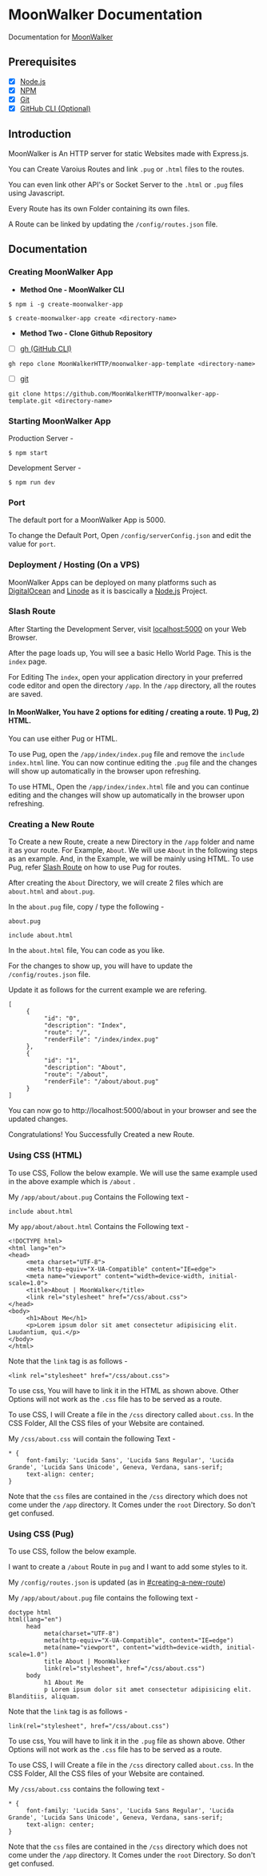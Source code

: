 # MoonWalker Documentation
Documentation for [MoonWalker](https://github.com/MoonWalkerHTTP)

## Prerequisites

- [x] [Node.js](https://nodejs.org)
- [x] [NPM](https://npmjs.org)
- [x] [Git](https://git-scm.com)
- [x] [GitHub CLI (Optional)](https://cli.github.com)

## Introduction 
MoonWalker is An HTTP server for static Websites made with Express.js. <br>

You can Create Varoius Routes and link `.pug` or `.html` files to the routes. <br> 

You can even link other API's or Socket Server to the `.html` or `.pug` files using Javascript. <br>

Every Route has its own Folder containing its own files. <br>

A Route can be linked by updating the `/config/routes.json` file. <br>

## Documentation

### Creating MoonWalker App

- **Method One - MoonWalker CLI**

```
$ npm i -g create-moonwalker-app

$ create-moonwalker-app create <directory-name>
```

- **Method Two - Clone Github Repository**

- [ ] [gh (GitHub CLI)](https://cli.github.com)

```
gh repo clone MoonWalkerHTTP/moonwalker-app-template <directory-name>
```

- [ ] [git](https://git-scm.com/)

```
git clone https://github.com/MoonWalkerHTTP/moonwalker-app-template.git <directory-name>
```

### Starting MoonWalker App

Production Server - 
```
$ npm start
```

Development Server - 
```
$ npm run dev
```

### Port

The default port for a MoonWalker App is 5000. <br>

To change the Default Port, Open `/config/serverConfig.json` and edit the value for `port`.

### Deployment / Hosting (On a VPS)

MoonWalker Apps can be deployed on many platforms such as [DigitalOcean](https://www.digitalocean.com/) and [Linode](https://www.linode.com/) as it is bascically a [Node.js](https://nodejs.org) Project.

### Slash Route

After Starting the Development Server, visit [localhost:5000](http://localhost:5000) on your Web Browser.

After the page loads up, You will see a basic Hello World Page. This is the `index` page. 

For Editing The `index`, open your application directory in your preferred code editor and open the directory `/app`. In the `/app` directory, all the routes are saved. 

#### In MoonWalker, You have 2 options for editing / creating a route. 1) Pug, 2) HTML.
You can use either Pug or HTML. 

To use Pug, open the `/app/index/index.pug` file and remove the `include index.html` line. You can now continue editing the `.pug` file and the changes will show up automatically in the browser upon refreshing. 

To use HTML, Open the `/app/index/index.html` file and you can continue editing and the changes will show up automatically in the browser upon refreshing. 

### Creating a New Route

To Create a new Route, create a new Directory in the `/app` folder and name it as your route. For Example, `About`. We will use `About` in the following steps as an example. And, in the Example, we will be mainly using HTML. To use Pug, refer [Slash Route](#slash-route) on how to use Pug for routes.

After creating the `About` Directory, we will create 2 files which are `about.html` and `about.pug`. 

In the `about.pug` file, copy / type the following - 
```
about.pug

include about.html
```

In the `about.html` file, You can code as you like. 

For the changes to show up, you will have to update the `/config/routes.json` file. 

Update it as follows for the current example we are refering. 
```
[
     {
          "id": "0",
          "description": "Index", 
          "route": "/",
          "renderFile": "/index/index.pug"
     }, 
     {
          "id": "1", 
          "description": "About", 
          "route": "/about", 
          "renderFile": "/about/about.pug"
     }
]
```

You can now go to http://localhost:5000/about in your browser and see the updated changes.

Congratulations! You Successfully Created a new Route.

### Using CSS (HTML)

To use CSS, Follow the below example. We will use the same example used in the above example which is `/about` .

My `/app/about/about.pug` Contains the Following text - 
```
include about.html
```

My `app/about/about.html` Contains the Following text - 
```
<!DOCTYPE html>
<html lang="en">
<head>
     <meta charset="UTF-8">
     <meta http-equiv="X-UA-Compatible" content="IE=edge">
     <meta name="viewport" content="width=device-width, initial-scale=1.0">
     <title>About | MoonWalker</title>
     <link rel="stylesheet" href="/css/about.css">
</head>
<body>
     <h1>About Me</h1>
     <p>Lorem ipsum dolor sit amet consectetur adipisicing elit. Laudantium, qui.</p>
</body>
</html>
```

Note that the `link` tag is as follows - 
```
<link rel="stylesheet" href="/css/about.css">
```
To use css, You will have to link it in the HTML as shown above. Other Options will not work as the `.css` file has to be served as a route.  

To use CSS, I will Create a file in the `/css` directory called `about.css`. In the CSS Folder, All the CSS files of your Website are contained. 

My `/css/about.css` will contain the following Text - 
```
* {
     font-family: 'Lucida Sans', 'Lucida Sans Regular', 'Lucida Grande', 'Lucida Sans Unicode', Geneva, Verdana, sans-serif;
     text-align: center;
}
```

Note that the `css` files are contained in the `/css` directory which does not come under the `/app` directory. It Comes under the `root` Directory. So don't get confused.

### Using CSS (Pug)

To use CSS, follow the below example.

I want to create a `/about` Route in `pug` and I want to add some styles to it. 

My `/config/routes.json` is updated (as in [#creating-a-new-route](#creating-a-new-route))

My `/app/about/about.pug` file contains the following text - 
```
doctype html
html(lang="en")
     head
          meta(charset="UTF-8")
          meta(http-equiv="X-UA-Compatible", content="IE=edge")
          meta(name="viewport", content="width=device-width, initial-scale=1.0")
          title About | MoonWalker
          link(rel="stylesheet", href="/css/about.css")
     body 
          h1 About Me 
          p Lorem ipsum dolor sit amet consectetur adipisicing elit. Blanditiis, aliquam.
```

Note that the `link` tag is as follows - 
```
link(rel="stylesheet", href="/css/about.css")
```
To use css, You will have to link it in the `.pug` file as shown above. Other Options will not work as the `.css` file has to be served as a route.  

To use CSS, I will Create a file in the `/css` directory called `about.css`. In the CSS Folder, All the CSS files of your Website are contained.

My `/css/about.css` contains the following text - 
```
* {
     font-family: 'Lucida Sans', 'Lucida Sans Regular', 'Lucida Grande', 'Lucida Sans Unicode', Geneva, Verdana, sans-serif;
     text-align: center;
}
```

Note that the `css` files are contained in the `/css` directory which does not come under the `/app` directory. It Comes under the `root` Directory. So don't get confused.



















